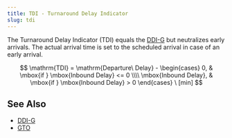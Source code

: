 ```yaml
---
title: TDI - Turnaround Delay Indicator
slug: tdi
---
```


The Turnaround Delay Indicator (TDI) equals the [DDI-G](ddi-g.md) but neutralizes
early arrivals.
The actual arrival time is set to the scheduled arrival in case of an early
arrival.

$$
\mathrm{TDI} = \mathrm{Departure\ Delay} - 
\begin{cases}
0, & \mbox{if } \mbox{Inbound Delay} <= 0 \\\\
\mbox{Inbound Delay}, & \mbox{if } \mbox{Inbound Delay} > 0
\end{cases}
\ [min]
$$

## See Also

* [DDI-G](ddi-g.md)
* [GTO](gto.md)
